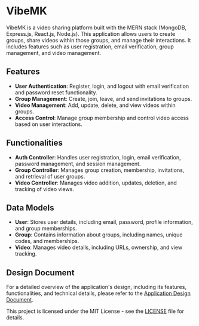 # VibeMK

VibeMK is a video sharing platform built with the MERN stack (MongoDB, Express.js, React.js, Node.js). This application allows users to create groups, share videos within those groups, and manage their interactions. It includes features such as user registration, email verification, group management, and video management.

## Features

- **User Authentication**: Register, login, and logout with email verification and password reset functionality.
- **Group Management**: Create, join, leave, and send invitations to groups.
- **Video Management**: Add, update, delete, and view videos within groups.
- **Access Control**: Manage group membership and control video access based on user interactions.

## Functionalities

- **Auth Controller**: Handles user registration, login, email verification, password management, and session management.
- **Group Controller**: Manages group creation, membership, invitations, and retrieval of user groups.
- **Video Controller**: Manages video addition, updates, deletion, and tracking of video views.

## Data Models

- **User**: Stores user details, including email, password, profile information, and group memberships.
- **Group**: Contains information about groups, including names, unique codes, and memberships.
- **Video**: Manages video details, including URLs, ownership, and view tracking.

## Design Document

For a detailed overview of the application's design, including its features, functionalities, and technical details, please refer to the [Application Design Document](design-doc.md).

This project is licensed under the MIT License - see the [LICENSE](./LICENSE) file for details.
